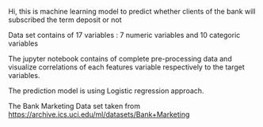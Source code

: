 Hi, this is machine learning model to predict whether clients of the bank will subscribed the term deposit or not

Data set contains of 17 variables : 7 numeric variables and 10 categoric variables

The jupyter notebook contains of complete pre-processing data and visualize correlations of each features variable respectively to the target variables.

The prediction model is using Logistic regression approach.


The Bank Marketing Data set taken from https://archive.ics.uci.edu/ml/datasets/Bank+Marketing

